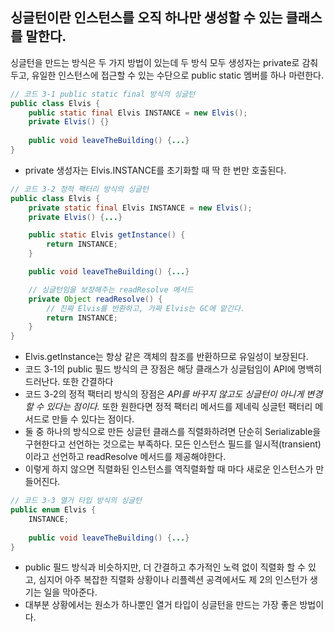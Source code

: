 ## 싱글턴이란 인스턴스를 오직 하나만 생성할 수 있는 클래스를 말한다.

싱글턴을 만드는 방식은 두 가지 방법이 있는데 두 방식 모두 생성자는 private로 감춰두고, 유일한 인스턴스에 접근할 수 있는 수단으로 public static 멤버를 하나 마련한다.

```java
// 코드 3-1 public static final 방식의 싱글턴
public class Elvis {
	public static final Elvis INSTANCE = new Elvis();
	private Elvis() {}
	
	public void leaveTheBuilding() {...}
}
```

- private 생성자는 Elvis.INSTANCE를 초기화할 때 딱 한 번만 호출된다.

```java
// 코드 3-2 정적 팩터리 방식의 싱글턴
public class Elvis {
	private static final Elvis INSTANCE = new Elvis();
	private Elvis() {...}

	public static Elvis getInstance() {
		return INSTANCE;
	}

	public void leaveTheBuilding() {...}

	// 싱글턴임을 보장해주는 readResolve 메서드
	private Object readResolve() {
		// 진짜 Elvis를 반환하고, 가짜 Elvis는 GC에 맡긴다.
		return INSTANCE;
	}
}
```

- Elvis.getInstance는 항상 같은 객체의 참조를 반환하므로 유일성이 보장된다.
- 코드 3-1의 public 필드 방식의 큰 장점은 해당 클래스가 싱글텀임이 API에 명백히 드러난다. 또한 간결하다
- 코드 3-2의 정적 팩터리 방식의 장점은 *API를 바꾸지 않고도 싱글턴이 아니게 변경할 수 있다는 점이다.* 또한 원한다면 정적 팩터리 메서드를 제네릭 싱글턴 팩터리 메서드로 만들 수 있다는 점이다.
- 둘 중 하나의 방식으로 만든 싱글턴 클래스를 직렬화하려면 단순히 Serializable을 구현한다고 선언하는 것으로는 부족하다. 모든 인스턴스 필드를 일시적(transient)이라고 선언하고 readResolve 메서드를 제공해야한다.
- 이렇게 하지 않으면 직렬화된 인스턴스를 역직렬화할 때 마다 새로운 인스턴스가 만들어진다.

```java
// 코드 3-3 열거 타입 방식의 싱글턴
public enum Elvis {
	INSTANCE;
	
	public void leaveTheBuilding() {...}
}
```

- public 필드 방식과 비슷하지만, 더 간결하고 추가적인 노력 없이 직렬화 할 수 있고, 심지어 아주 복잡한 직렬화 상황이나 리플렉션 공격에서도 제 2의 인스턴가 생기는 일을 막아준다.
- 대부분 상황에서는 원소가 하나뿐인 열거 타입이 싱글턴을 만드는 가장 좋은 방법이다.
